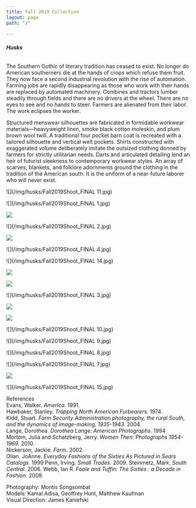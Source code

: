 ```yaml
---
title: Fall 2019 Collection
layout: page
path: "/"

---
```

###### **_Husks_**

The Southern Gothic of literary tradition has ceased to exist. No longer do American southerners die at the hands of crops which refuse them fruit. They now face a second industrial revolution with the rise of automation. Farming jobs are rapidly disappearing as those who work with their hands are replaced by automated machinery. Combines and tractors lumber steadily through fields and there are no drivers at the wheel. There are no eyes to see and no hands to steer. Farmers are alienated from their labor. The work eclipses the worker.

Structured menswear silhouettes are fabricated in formidable workwear materials—heavyweight linen, smoke black cotton moleskin, and plum brown wool twill. A traditional four pocket barn coat is recreated with a tailored silhouette and vertical welt pockets. Shirts constructed with exaggerated volume deliberately imitate the outsized clothing donned by farmers for strictly utilitarian needs. Darts and articulated detailing lend an heir of futurist sleekness to contemporary workwear styles. An array of scarves, blankets, and folklore adornments ground the clothing in the tradition of the American south. It is the uniform of a near-future laborer who will never exist.

![](/img/husks/Fall2019Shoot_FINAL 11.jpg)**&#13;&#10;**

![](/img/husks/Fall2019Shoot_FINAL 1.jpg)**&#13;&#10;**

![](/img/process.jpg)**&#13;&#10;**

![](/img/husks/Fall2019Shoot_FINAL 2.jpg)**&#13;&#10;**

![](/img/fall2019shoot_final-42.jpg)**&#13;&#10;**

![](/img/husks/Fall2019Shoot_FINAL 4.jpg)**&#13;&#10;**

![](/img/husks/Fall2019Shoot_FINAL 14.jpg)**&#13;&#10;**

![](/img/process4.jpg)**&#13;&#10;**

![](/img/fall2019shoot_final-6.jpg)**&#13;&#10;**

![](/img/husks/Fall2019Shoot_FINAL 3.jpg)**&#13;&#10;**

![](/img/process2.jpg)**&#13;&#10;**

![](/img/process3.jpg)**&#13;&#10;**

![](/img/husks/Fall2019Shoot_FINAL 10.jpg)**&#13;&#10;**

![](/img/husks/Fall2019Shoot_FINAL 9.jpg)**&#13;&#10;**

![](/img/husks/Fall2019Shoot_FINAL 8.jpg)**&#13;&#10;**

![](/img/husks/Fall2019Shoot_FINAL 7.jpg)**&#13;&#10;**

![](/img/process6.jpg)**&#13;&#10;**

![](/img/husks/Fall2019Shoot_FINAL 15.jpg)

References  
Evans, Walker. _America_. 1991.  
Hawbaker, Stanley. _Trapping North American Furbearers._ 1974.  
Kidd, Stuart. _Farm Security Administration photography, the rural South, and the dynamics of image-making, 1935-1943._ 2004.  
Lange, Dorothea. _Dorothea Lange: American Photographs._ 1994  
Mortom, Julia and Schatzberg, Jerry. _Women Then: Photographs 1954-1969._ 2010.  
Nickerson, Jackie. _Farm_. 2002.  
Olian, JoAnne. _Everyday Fashions of the Sixties As Pictured in Sears Catalogs._ 1999
Penn, Irving. _Small Trades._ 2009.
Steinmetz, Mark. _South Central._ 2006.
Webb, Ian R. _Foale and Tuffin: The Sixties : a Decade in Fashion._ 2009.

Photography: Montis Songsombat  
Models: Kamal Adisa, Geoffrey Hunt, Matthew Kaufman  
Visual Direction: James Kaniefski